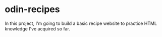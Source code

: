# odin-recipes
In this project, I'm going to build a basic recipe website to practice HTML knowledge I've acquired so far.